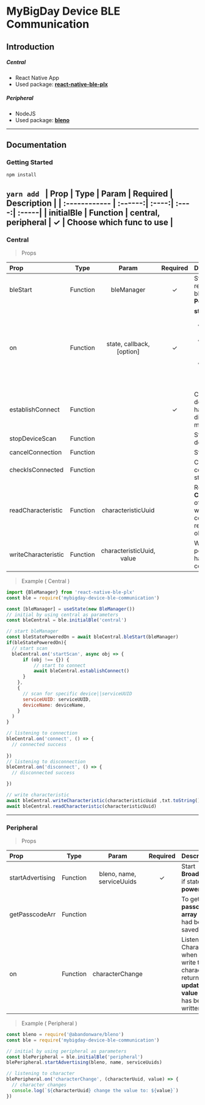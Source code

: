 # MyBigDay Device BLE Communication
## **Introduction**

##### Central
- React Native App
- Used package: **[react-native-ble-plx](https://github.com/Polidea/react-native-ble-plx)**

##### Peripheral
- NodeJS
- Used package: **[bleno](https://github.com/abandonware/bleno#readmep:// "bleno")**

----
## **Documentation**
### **Getting Started**
`npm install `

`yarn add `
| Prop  | Type | Param | Required | Description |
| :------------ | :------:| :----:| :----:| :-----|
| initialBle    | Function | central, peripheral | ✓ | Choose which func to use | 
----
### **Central**
> Props

| Prop  | Type | Param | Required | Description |
| :------------ | :------:| :----:| :----:| :-----|
| bleStart | Function | bleManager | ✓ | Start ble and return **true** if bluetooth is **PowerOn** |
| on     | Function | state, callback, [option] | ✓ | **state**: <br /> <ul><li>**startScan**: Start to scan</li><li>**connect**: connected success</li><li>**disconnect**: disconnected success</li></ul>| 
| establishConnect | Function |  | ✓ | Connect to the device which had been discovered and matched |
| stopDeviceScan | Function |  |  | Stop to scan for devices |
| cancelConnection | Function |  |  | Stop connection |
| checkIsConnected | Function |  |  | Check connection status |
| readCharacteristic | Function | characteristicUuid |  | Read **Characteristic** of peripheral which had benn connected and return it (whole object) |
| writeCharacteristic | Function | characteristicUuid, value |  | Write **Value** to peripheral which had been connected |

> Example  ( Central )
```javascript
import {BleManager} from 'react-native-ble-plx'
const ble = require('mybigday-device-ble-communication')

const [bleManager] = useState(new BleManager())
// initial by using central as parameters
const bleCentral = ble.initialBle('central')

// start bleManager 
const bleStatePoweredOn = await bleCentral.bleStart(bleManager)
if(bleStatePoweredOn){
  // start scan
  bleCentral.on('startScan', async obj => {
      if (obj !== {}) {
          // start to connect
          await bleCentral.establishConnect()
      }
    },
    {
      // scan for specific device||serviceUUID
      serviceUUID: serviceUUID,
      deviceName: deviceName,
    }
  )
}

// listening to connection
bleCentral.on('connect', () => {
  // connected success
  
})
// listening to disconnection
bleCentral.on('disconnect', () => {
  // disconnected success

})

// write characteristic 
await bleCentral.writeCharacteristic(characteristicUuid ,txt.toString())
await bleCentral.readCharacteristic(characteristicUuid)
```
----
### **Peripheral**
> Props

| Prop  | Type | Param | Required | Description |
| :------------ | :------:| :----:| :----:| :-----|
| startAdvertising    | Function | bleno, name, serviceUuids | ✓ | Start **Broadcasting** if state is **poweredOn**  | 
| getPasscodeArr      | Function |  |  | To get the **passcode array** which had been saved |
| on     | Function | characterChange |  | Listening to Characteristic when central write the characteristic, return the **updated value** which has been written |

> Example ( Peripheral )
```javascript
const bleno = require('@abandonware/bleno')
const ble = require('mybigday-device-ble-communication')

// initial by using peripheral as parameters
const blePeripheral = ble.initialBle('peripheral')  
blePeripheral.startAdvertising(bleno, name, serviceUuids)

// listening to character
blePeripheral.on('characterChange', (characterUuid, value) => {
  // character changes
  console.log(`${characterUuid} change the value to: ${value}`)
})
```

